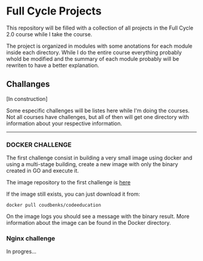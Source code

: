 # Full Cycle Projects

This repository will be filled with a collection of all projects in the Full Cycle 2.0 course while I take the course. 

The project is organized in modules with some anotations for each module inside each directory. While I do the entire course everything probably whold be modified and the summary of each module probably will be rewriten to have a better explanation.

## Challanges

[In construction]

Some especific challenges will be listes here while I'm doing the courses. Not all courses have challenges, but all of then will get one directory with information about your respective information.

---------

### DOCKER CHALLENGE

The first challenge consist in building a very small image using docker and using a multi-stage building, create a new image with only the binary created in GO and execute it.

The image repository to the first challenge is [here](https://hub.docker.com/repository/docker/coudbenks/codeeducation)

If the image still exists, you can just download it from:

    docker pull coudbenks/codeeducation

On the image logs you should see a message with the binary result. More information about the image can be found in the Docker directory.

### Nginx challenge

In progres...

